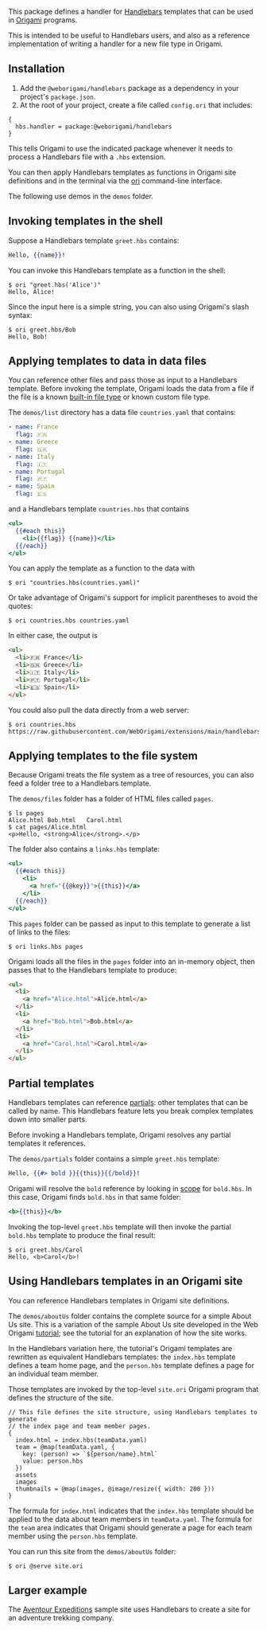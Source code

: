 This package defines a handler for [Handlebars](https://handlebarsjs.com) templates that can be used in [Origami](https://weborigami.org) programs.

This is intended to be useful to Handlebars users, and also as a reference implementation of writing a handler for a new file type in Origami.

## Installation

1. Add the `@weborigami/handlebars` package as a dependency in your project's `package.json`.
1. At the root of your project, create a file called `config.ori` that includes:

```
{
  hbs.handler = package:@weborigami/handlebars
}
```

This tells Origami to use the indicated package whenever it needs to process a Handlebars file with a `.hbs` extension.

You can then apply Handlebars templates as functions in Origami site definitions and in the terminal via the [ori](https://weborigami.org/cli) command-line interface.

The following use demos in the `demos` folder.

## Invoking templates in the shell

Suppose a Handlebars template `greet.hbs` contains:

```hbs
Hello, {{name}}!
```

You can invoke this Handlebars template as a function in the shell:

```console
$ ori "greet.hbs('Alice')"
Hello, Alice!
```

Since the input here is a simple string, you can also using Origami's slash syntax:

```console
$ ori greet.hbs/Bob
Hello, Bob!
```

## Applying templates to data in data files

You can reference other files and pass those as input to a Handlebars template. Before invoking the template, Origami loads the data from a file if the file is a known [built-in file type](https://weborigami.org/language/filetypes) or known custom file type.

The `demos/list` directory has a data file `countries.yaml` that contains:

```yaml
- name: France
  flag: 🇫🇷
- name: Greece
  flag: 🇬🇷
- name: Italy
  flag: 🇮🇹
- name: Portugal
  flag: 🇵🇹
- name: Spain
  flag: 🇪🇸
```

and a Handlebars template `countries.hbs` that contains

```hbs
<ul>
  {{#each this}}
    <li>{{flag}} {{name}}</li>
  {{/each}}
</ul>
```

You can apply the template as a function to the data with

```console
$ ori "countries.hbs(countries.yaml)"
```

Or take advantage of Origami's support for implicit parentheses to avoid the quotes:

```console
$ ori countries.hbs countries.yaml
```

In either case, the output is

```html
<ul>
  <li>🇫🇷 France</li>
  <li>🇬🇷 Greece</li>
  <li>🇮🇹 Italy</li>
  <li>🇵🇹 Portugal</li>
  <li>🇪🇸 Spain</li>
</ul>
```

You could also pull the data directly from a web server:

```console
$ ori countries.hbs https://raw.githubusercontent.com/WebOrigami/extensions/main/handlebars/demos/list/countries.yaml
```

## Applying templates to the file system

Because Origami treats the file system as a tree of resources, you can also feed a folder tree to a Handlebars template.

The `demos/files` folder has a folder of HTML files called `pages`.

```console
$ ls pages
Alice.html Bob.html   Carol.html
$ cat pages/Alice.html
<p>Hello, <strong>Alice</strong>.</p>
```

The folder also contains a `links.hbs` template:

```hbs
<ul>
  {{#each this}}
    <li>
      <a href="{{@key}}">{{this}}</a>
    </li>
  {{/each}}
</ul>
```

This `pages` folder can be passed as input to this template to generate a list of links to the files:

```console
$ ori links.hbs pages
```

Origami loads all the files in the `pages` folder into an in-memory object, then passes that to the Handlebars template to produce:

```html
<ul>
  <li>
    <a href="Alice.html">Alice.html</a>
  </li>
  <li>
    <a href="Bob.html">Bob.html</a>
  </li>
  <li>
    <a href="Carol.html">Carol.html</a>
  </li>
</ul>
```

## Partial templates

Handlebars templates can reference [partials](https://handlebarsjs.com/guide/partials.html): other templates that can be called by name. This Handlebars feature lets you break complex templates down into smaller parts.

Before invoking a Handlebars template, Origami resolves any partial templates it references.

The `demos/partials` folder contains a simple `greet.hbs` template:

```hbs
Hello, {{#> bold }}{{this}}{{/bold}}!
```

Origami will resolve the `bold` reference by looking in [scope](https://weborigami.org/language/scope) for `bold.hbs`. In this case, Origami finds `bold.hbs` in that same folder:

```hbs
<b>{{this}}</b>
```

Invoking the top-level `greet.hbs` template will then invoke the partial `bold.hbs` template to produce the final result:

```console
$ ori greet.hbs/Carol
Hello, <b>Carol</b>!
```

## Using Handlebars templates in an Origami site

You can reference Handlebars templates in Origami site definitions.

The `demos/aboutUs` folder contains the complete source for a simple About Us site. This is a variation of the sample About Us site developed in the Web Origami [tutorial](https://weborigami.org/language/tutorial); see the tutorial for an explanation of how the site works.

In the Handlebars variation here, the tutorial's Origami templates are rewritten as equivalent Handlebars templates: the `index.hbs` template defines a team home page, and the `person.hbs` template defines a page for an individual team member.

Those templates are invoked by the top-level `site.ori` Origami program that defines the structure of the site.

```
// This file defines the site structure, using Handlebars templates to generate
// the index page and team member pages.
{
  index.html = index.hbs(teamData.yaml)
  team = @map(teamData.yaml, {
    key: (person) => `${person/name}.html`
    value: person.hbs
  })
  assets
  images
  thumbnails = @map(images, @image/resize({ width: 200 }))
}
```

The formula for `index.html` indicates that the `index.hbs` template should be applied to the data about team members in `teamData.yaml`. The formula for the `team` area indicates that Origami should generate a page for each team member using the `person.hbs` template.

You can run this site from the `demos/aboutUs` folder:

```console
$ ori @serve site.ori
```

## Larger example

The [Aventour Expeditions](https://github.com/WebOrigami/aventour-expeditions) sample site uses Handlebars to create a site for an adventure trekking company.
